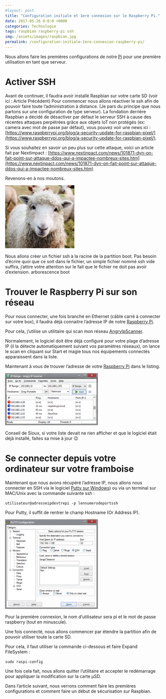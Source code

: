 ```yaml
---
#layout: post
title: "Configuration initiale et 1ere connexion sur le Raspberry Pi."
date: 2017-05-26 0:0:0 +0800
categories: Technologie
tags: raspbian raspberry-pi ssh
img: /assets/images/raspbian.jpg
permalink: /configuration-initiale-1ere-connexion-raspberry-pi/
---
```

Nous allons faire les premières configurations de notre [Pi](https://amzn.to/2UiOumy) pour une première utilisation en tant que serveur.

# Activer SSH

Avant de continuer, il faudra avoir installé Raspbian sur votre carte SD (voir ici : Article Précédent)
Pour commencer nous allons réactiver le ssh afin de pouvoir faire toute l’administration à distance. (Je pars du principe que nous partons sur une configuration de type serveur).
La fondation derrière Raspbian a décidé de désactiver par défaut le serveur SSH à cause des récentes attaques perpétrées grâce aux objets IoT non protégés (ex: camera avec mot de passe par défaut), vous pouvez voir une news ici : [https://www.raspberrypi.org/blog/a-security-update-for-raspbian-pixel/](https://www.raspberrypi.org/blog/a-security-update-for-raspbian-pixel/).

Si vous souhaitez en savoir un peu plus sur cette attaque, voici un article fait par NextImpact : [https://www.nextinpact.com/news/101871-dyn-on-fait-point-sur-attaque-ddos-qui-a-impactee-nombreux-sites.htm](https://www.nextinpact.com/news/101871-dyn-on-fait-point-sur-attaque-ddos-qui-a-impactee-nombreux-sites.htm)

Revenons-en à nos moutons.

![image mouton](/assets/images/mouton.jpg)

Nous allons créer un fichier ssh à la racine de la partition boot.
Pas besoin d’écrire quoi que ce soit dans le fichier, un simple fichier nommé ssh vide suffira, j’attire votre attention sur le fait que le fichier ne doit pas avoir d’extension.
arborescence boot

# Trouver le Raspberry Pi sur son réseau

Pour nous connecter, une fois branché en Ethernet (câble carré à connecter sur votre box), il faudra déjà connaitre l’adresse IP de notre [Raspberry Pi](https://amzn.to/2UiOumy).

Pour cela, j’utilise un utilitaire qui scan mon réseau [AngryIpScanner](https://github.com/angryziber/ipscan/releases).

Normalement, le logiciel doit être déjà configuré pour votre plage d’adresse IP (il la détecte automatiquement suivant vos paramètres réseaux), on lance le scan en cliquant sur Start et magie tous nos équipements connectés apparaissent dans la liste.

Maintenant à vous de trouver l’adresse de votre [Raspberry Pi](https://amzn.to/2UiOumy) dans le listing.

![image angry](/assets/images/angry.png)

Conseil de Sioux, si votre liste devait ne rien afficher et que le logiciel était déjà installé, faites sa mise à jour 😉

# Se connecter depuis votre ordinateur sur votre framboise

Maintenant que nous avons récupéré l’adresse IP, nous allons nous connecter en SSH via le logiciel [Putty sur Windows]( https://www.chiark.greenend.org.uk/~sgtatham/putty/latest.html)) ou via un terminal sur MAC/Unix avec la commande suivante ssh :

`utilisateur@adresseipdevtrepi -p lennumerodeportssh`

Pour Putty, il suffit de rentrer le champ Hostname (Or Address IP).

![image putty](/assets/images/putty.png)

Pour la première connexion, le nom d’utilisateur sera pi et le mot de passe raspberry (tout en minuscule).

Une fois connecté, nous allons commencer par étendre la partition afin de pouvoir utiliser toute la carte SD.

Pour cela, il faut utiliser la commande ci-dessous et faire Expand FileSystem :

`sudo raspi-config`

Une fois cela fait, nous allons quitter l’utilitaire et accepter le redémarrage pour appliquer la modification sur la carte µSD.

Dans l’article suivant, nous verrons comment faire les premières configurations et comment faire un début de sécurisation sur Raspbian.
